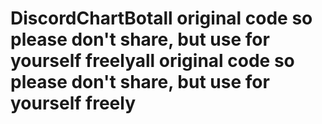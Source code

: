 # DiscordChartBotall original code so please don't share, but use for yourself freelyall original code so please don't share, but use for yourself freely
